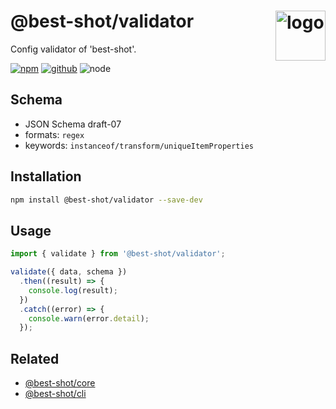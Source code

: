 # @best-shot/validator <img src="https://cdn.jsdelivr.net/gh/best-shot/best-shot/packages/validator/logo.svg" alt="logo" height="80" align="right">

Config validator of 'best-shot'.

[![npm][npm-badge]][npm-url]
[![github][github-badge]][github-url]
![node][node-badge]

[npm-url]: https://www.npmjs.com/package/@best-shot/validator
[npm-badge]: https://img.shields.io/npm/v/@best-shot/validator.svg?style=flat-square&logo=npm
[github-url]: https://github.com/best-shot/best-shot/tree/master/packages/validator
[github-badge]: https://img.shields.io/npm/l/@best-shot/validator.svg?style=flat-square&colorB=blue&logo=github
[node-badge]: https://img.shields.io/node/v/@best-shot/validator.svg?style=flat-square&colorB=green&logo=node.js

## Schema

- JSON Schema draft-07
- formats: `regex`
- keywords: `instanceof/transform/uniqueItemProperties`

## Installation

```bash
npm install @best-shot/validator --save-dev
```

## Usage

```mjs
import { validate } from '@best-shot/validator';

validate({ data, schema })
  .then((result) => {
    console.log(result);
  })
  .catch((error) => {
    console.warn(error.detail);
  });
```

## Related

- [@best-shot/core](../core)
- [@best-shot/cli](../cli)
